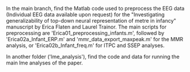 In the main branch, find the Matlab code used to preprocess the EEG data (Individual EEG data available upon request) for the "Investigating generalizability of top-down neural representation of metre in infancy" manuscript by Erica Flaten and Laurel Trainor. The main scripts for preprocessing are 'Erica01_preprocessing_infants.m', followed by 'Erica02a_Infant_ERP.m' and 'mmr_data_export_maxpeak.m' for the MMR analysis, or 'Erica02b_Infant_freq.m' for ITPC and SSEP analyses.

In another folder ('lme_analysis'), find the code and data for running the main lme analyses of the paper.

